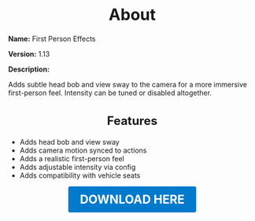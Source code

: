 <h1 style="text-align:center; font-size:2rem; font-weight:bold;">About</h1>

**Name:**
First Person Effects

**Version:**
1.13

**Description:**

Adds subtle head bob and view sway to the camera for a more immersive first-person feel. Intensity can be tuned or disabled altogether.

<h2 style="text-align:center; font-size:1.5rem; font-weight:bold;">Features</h2>

- Adds head bob and view sway
- Adds camera motion synced to actions
- Adds a realistic first-person feel
- Adds adjustable intensity via config
- Adds compatibility with vehicle seats





<p align="center"><a href="https://github.com/LiliaFramework/Modules/raw/refs/heads/gh-pages/firstpersoneffects.zip" style="display:inline-block;padding:12px 24px;font-size:1.5rem;font-weight:bold;text-decoration:none;color:#fff;background-color:var(--md-primary-fg-color,#007acc);border-radius:4px;">DOWNLOAD HERE</a></p>